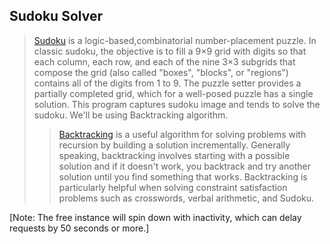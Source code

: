 ## Sudoku Solver
> [Sudoku](https://en.wikipedia.org/wiki/Sudoku) is a logic-based,combinatorial number-placement puzzle. In classic sudoku, the objective is to fill a 9×9 grid with digits so that each column, each row, and each of the nine 3×3 subgrids that compose the grid (also called "boxes", "blocks", or "regions") contains all of the digits from 1 to 9. The puzzle setter provides a partially completed grid, which for a well-posed puzzle has a single solution. 
> This program captures sudoku image and tends to solve the sudoku. We'll be using Backtracking algorithm.
>> [Backtracking](https://dev.to/christinamcmahon/use-backtracking-algorithm-to-solve-sudoku-270) is a useful algorithm for solving problems with recursion by building a solution incrementally. Generally speaking, backtracking involves starting with a possible solution and if it doesn't work, you backtrack and try another solution until you find something that works. Backtracking is particularly helpful when solving constraint satisfaction problems such as crosswords, verbal arithmetic, and Sudoku.

[Note: The free instance will spin down with inactivity, which can delay requests by 50 seconds or more.]